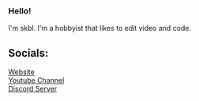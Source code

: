 ### Hello!
I'm skbl. I'm a hobbyist that likes to edit video and code.

## Socials:
[Website](https://wyspr.ml) <br>
[Youtube Channel](https://www.youtube.com/channel/UCffI3FUTHHxoE1ldKo0GmjQ) <br>
[Discord Server](https://discord.gg/QSTcWWn) <br>
